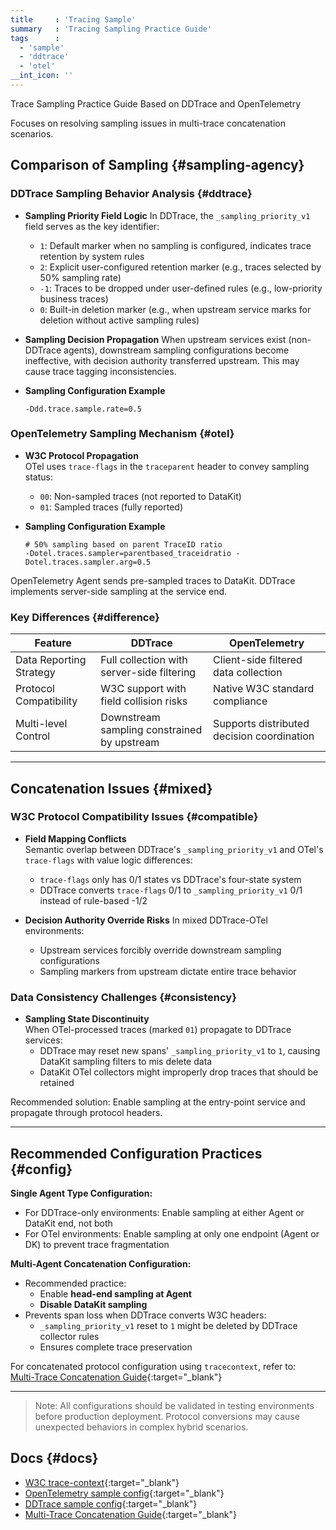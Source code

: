 ```yaml
---
title     : 'Tracing Sample'
summary   : 'Tracing Sampling Practice Guide'
tags      :
  - 'sample'
  - 'ddtrace'
  - 'otel'
__int_icon: ''
---
```



Trace Sampling Practice Guide Based on DDTrace and OpenTelemetry

Focuses on resolving sampling issues in multi-trace concatenation scenarios.

## Comparison of Sampling {#sampling-agency}

### DDTrace Sampling Behavior Analysis {#ddtrace}

- **Sampling Priority Field Logic**
  In DDTrace, the `_sampling_priority_v1` field serves as the key identifier:
    - `1`: Default marker when no sampling is configured, indicates trace retention by system rules
    - `2`: Explicit user-configured retention marker (e.g., traces selected by 50% sampling rate)
    - `-1`: Traces to be dropped under user-defined rules (e.g., low-priority business traces)
    - `0`: Built-in deletion marker (e.g., when upstream service marks for deletion without active sampling rules)

- **Sampling Decision Propagation**
  When upstream services exist (non-DDTrace agents), downstream sampling configurations become ineffective,
  with decision authority transferred upstream. This may cause trace tagging inconsistencies.

- **Sampling Configuration Example**

  ```shell
  -Ddd.trace.sample.rate=0.5
  ```

### OpenTelemetry Sampling Mechanism {#otel}

- **W3C Protocol Propagation**  
  OTel uses `trace-flags` in the `traceparent` header to convey sampling status:
    - `00`: Non-sampled traces (not reported to DataKit)
    - `01`: Sampled traces (fully reported)

- **Sampling Configuration Example**

  ```shell
  # 50% sampling based on parent TraceID ratio
  -Dotel.traces.sampler=parentbased_traceidratio -Dotel.traces.sampler.arg=0.5
  ```

OpenTelemetry Agent sends pre-sampled traces to DataKit. DDTrace implements server-side sampling at the service end.

### Key Differences {#difference}

| Feature                | DDTrace                     | OpenTelemetry          |
|------------------------|-----------------------------|------------------------|
| Data Reporting Strategy| Full collection with server-side filtering | Client-side filtered data collection |
| Protocol Compatibility | W3C support with field collision risks | Native W3C standard compliance |
| Multi-level Control    | Downstream sampling constrained by upstream | Supports distributed decision coordination |

---

## Concatenation Issues {#mixed}

### W3C Protocol Compatibility Issues {#compatible}

- **Field Mapping Conflicts**  
  Semantic overlap between DDTrace's `_sampling_priority_v1` and OTel's `trace-flags` with value logic differences:
    - `trace-flags` only has 0/1 states vs DDTrace's four-state system
    - DDTrace converts `trace-flags` 0/1 to `_sampling_priority_v1` 0/1 instead of rule-based -1/2

- **Decision Authority Override Risks**
  In mixed DDTrace-OTel environments:
    - Upstream services forcibly override downstream sampling configurations
    - Sampling markers from upstream dictate entire trace behavior

### Data Consistency Challenges {#consistency}

- **Sampling State Discontinuity**  
  When OTel-processed traces (marked `01`) propagate to DDTrace services:
    - DDTrace may reset new spans' `_sampling_priority_v1` to `1`, causing DataKit sampling filters to mis delete data
    - DataKit OTel collectors might improperly drop traces that should be retained

Recommended solution: Enable sampling at the entry-point service and propagate through protocol headers.

---

## Recommended Configuration Practices {#config}

**Single Agent Type Configuration:**

- For DDTrace-only environments: Enable sampling at either Agent or DataKit end, not both
- For OTel environments: Enable sampling at only one endpoint (Agent or DK) to prevent trace fragmentation

**Multi-Agent Concatenation Configuration:**

- Recommended practice:
    - Enable **head-end sampling at Agent**
    - **Disable DataKit sampling**
- Prevents span loss when DDTrace converts W3C headers:
    - `_sampling_priority_v1` reset to `1` might be deleted by DDTrace collector rules
    - Ensures complete trace preservation

For concatenated protocol configuration using `tracecontext`, refer to:  
[Multi-Trace Concatenation Guide](tracing-propagator.md){:target="_blank"}

---

> Note: All configurations should be validated in testing environments before production deployment. Protocol conversions may cause unexpected behaviors in complex hybrid scenarios.


## Docs {#docs}

- [W3C trace-context](https://www.w3.org/TR/trace-context/){:target="_blank"}
- [OpenTelemetry sample config](https://opentelemetry.io/docs/specs/otel/configuration/sdk-environment-variables/#general-sdk-configuration){:target="_blank"}
- [DDTrace sample config](https://docs.datadoghq.com/tracing/trace_pipeline/ingestion_mechanisms/?tab=java#in-tracing-libraries-user-defined-rules){:target="_blank"}
- [Multi-Trace Concatenation Guide](tracing-propagator.md){:target="_blank"}

